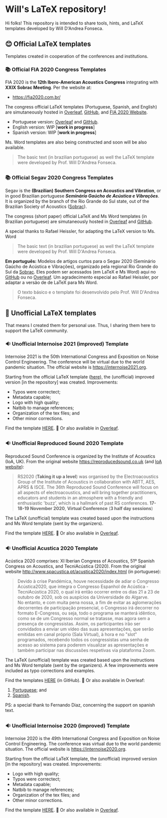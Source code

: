 # Will's LaTeX repository!

Hi folks! This repository is intended to share tools, hints, and LaTeX templates developed by Will D'Andrea Fonseca.

## 😊 Official LaTeX templates

Templates created in cooperation of the conferences and institutions.

###   :books: Official FIA 2020 Congress Templates
FIA 2020 is the **12th  Ibero-American Acoustics Congress** integrating with **XXIX Sobrac Meeting**.
Per the website at:
 - https://fia2020.com.br/

The congress official LaTeX templates (Portuguese, Spanish, and English) are simutaneously hosted in [Overleaf](https://www.overleaf.com/), [GitHub](https://github.com/willdfonseca/fia2020), and [FIA 2020 Website](https://fia2020.com.br/).    


 - Portuguese version: [Overleaf](https://www.overleaf.com/read/rnfjxkknksnd) and [GitHub](https://github.com/willdfonseca/latex/tree/main/FIA%202020/Portuguese%20(BR)).
 - English version: WIP [**work in progress**]
 - Spanish version: WIP [**work in progress**]

Ms. Word templates are also being constructed and soon will be also available.

> The basic text (in brazilian portuguese) as well the LaTeX template were developed by Prof. Will D'Andrea Fonseca.

##

###   :books: Official Segav 2020 Congress Templates
Segav is the **(Brazilian) Southern Congress on Acoustics and Vibration**, or in good Brazilian portuguese ***Seminário Gaúcho de Acústica e Vibrações***. It is organized by the branch of the Rio Grande do Sul state, out of the Brazilian Society of Acoustics ([Sobrac](http://acustica.org.br/)).

The congress (short paper) official LaTeX and Ms Word templates (in Brazilian portuguese) are simutaneously hosted in [Overleaf](https://pt.overleaf.com/read/vqrvdftgcfkg) and [GitHub](https://github.com/willdfonseca/latex/tree/main/Segav/2020).

A special thanks to Rafael Heissler, for adapting the LaTeX version to Ms. Word

> The basic text (in brazilian portuguese) as well the LaTeX template were developed by Prof. Will D'Andrea Fonseca.

**Em português:**
Modelos de artigos curtos para o Segav 2020 (Seminário Gaúcho de Acústica e Vibrações), organizado pela regional Rio Grande do Sul da [Sobrac](http://acustica.org.br/). Eles podem ser acessados (em LaTeX e Ms Word) aqui no [GitHub](https://github.com/willdfonseca/latex/tree/main/Segav/2020) ou no [Overleaf](https://pt.overleaf.com/read/vqrvdftgcfkg).
Um agradecimento especial ao Rafael Heissler, por adaptar a versão de de LaTeX para Ms Word.
> O texto básico e o template foi desenvolvido pelo Prof. Will D'Andrea Fonseca.

##

## 🎨 Unofficial LaTeX templates

That means I created them for personal use. Thus, I sharing them here to support the LaTeX community.


###   :sound: Unofficial Internoise 2021 (improved) Template
Internoise 2021 is the 50th International Congress and Exposition on Noise Control Engineering. The conference will be virtual due to the world pandemic situation. The official website is https://internoise2021.org.

Starting from the official LaTeX template ([here](https://internoise2021.org/author-information/)), the (unofficial) improved version [in the repository] was created. Improvements:

 - Typos were correctect;
 - Metadata capable;
 - Logo with high quality;
 - Natbib to manage references;
 - Organization of the tex files; and
 - Other minor corrections.

Find the template [HERE](https://github.com/willdfonseca/latex/tree/main/Internoise/2021). :ocean: Or also available in [Overleaf](http://bit.ly/int-2021-template).

##

###     :sound: Unofficial Reproduced Sound 2020 Template
Reproduced Sound Conference is organized by the Institute of Acoustics (IoA, UK). 
From the original website https://reproducedsound.co.uk (and [IoA website](https://www.ioa.org.uk/civicrm/event/info?id=535&reset=1)):

> RS2020 (**Taking it up a level**) was organised by the Electroacoustics Group of the Institute of Acoustics  in collaboration with ABTT, AES, APRS & ISCE.
> The 36th Reproduced Sound Conference will focus on all aspects of electroacoustics, and will bring together practitioners, educators and students in an atmosphere with a friendly and enthusiastic 'buzz', which is a hallmark of past RS conferences.
> **17-18-19 November 2020**,  **Virtual Conference** (**3 half day sessions**)

The LaTeX (unofficial) template was created based upon the instructions and Ms Word template (sent by the organizers).

Find the template [HERE](https://github.com/willdfonseca/latex/tree/main/Reproduced%20Sound/2020). :ocean: Or also available in [Overleaf](https://www.overleaf.com/read/xxrypjyqhkcn).

##

###     :sound: Unofficial Acustica 2020 Template
Acústica 2020 comprises: XI Iberian Congress of Acoustics, 51º Spanish Congress on Acoustics, and TecniAcústica (2020). From the original website http://www.spacustica.pt/acustica2020/index.html (in portuguese):

> Devido à crise Pandémica, houve necessidade de adiar o Congresso Acústica2020, que integra o Congresso Espanhol de Acústica - TecniAcústica 2020, o qual irá então ocorrer entre os dias 21 a 23 de outubro de 2020, sob os auspícios da Universidade do Algarve.  
No entanto, e com muita pena nossa, a fim de evitar as aglomerações decorrentes de participação presencial, o Congresso irá decorrer no formato E-Congress, ou seja, todo o programa se manterá idêntico, como se de um Congresso normal se tratasse, mas agora sem a presença de congressistas. Assim, os participantes irão ser convidados a enviar um vídeo das suas apresentações, que serão emitidas em canal próprio (Sala Virtual), à hora e no "slot" programados, recebendo todos os congressistas uma senha de acesso ao sistema para poderem visualizar as apresentações e também participar nas discussões respetivas via plataforma Zoom.

The LaTeX (unofficial) template was created based upon the instructions and Ms Word template (sent by the organizers). A few improvements were included as typo corrections and examples.

Find the templates [HERE](https://github.com/willdfonseca/latex/tree/main/Acustica%202020) (in GitHub). :ocean: 
Or also available in Overleaf:

 1. [Portuguese](https://www.overleaf.com/read/jxhgpdbkjhwh); and
 2. [Spanish](https://www.overleaf.com/read/rbrcrvkqswnv).

PS: a special thank to Fernando Diaz, concerning the support on spanish text.

##

###   :sound: Unofficial Internoise 2020 (improved) Template
Internoise 2020 is the 49th International Congress and Exposition on Noise Control Engineering. The conference was virtual due to the world pandemic situation. The official website is https://internoise2020.org.

Starting from the official LaTeX template, the (unofficial) improved version [in the repository] was created. Improvements:

 - Logo with high quality;
 - Typos were correctect;
 - Metadata capable;
 - Natbib to manage references;
 - Organization of the tex files; and
 - Other minor corrections.

Find the template [HERE](https://github.com/willdfonseca/latex/tree/main/Internoise/2020). :ocean: Or also available in [Overleaf](https://www.overleaf.com/read/pbfdrdrmrpdv).

##
